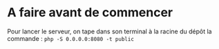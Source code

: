 # A faire avant de commencer

Pour lancer le serveur, on tape dans son terminal à la racine du dépôt la commande :
`php -S 0.0.0.0:8080 -t public`
